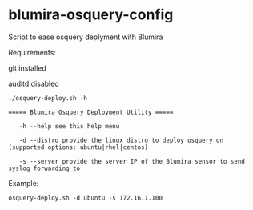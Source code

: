 # blumira-osquery-config
Script to ease osquery deplyment with Blumira

Requirements:

git installed

auditd disabled

```
./osquery-deploy.sh -h

===== Blumira Osquery Deployment Utility =====

   -h --help see this help menu

   -d --distro provide the linux distro to deploy osquery on (supported options: ubuntu|rhel|centos)

   -s --server provide the server IP of the Blumira sensor to send syslog forwarding to
```

Example:
```
osquery-deploy.sh -d ubuntu -s 172.16.1.100
```
